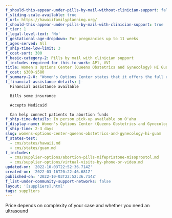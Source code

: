 ```yaml
---
f_should-this-appear-under-pills-by-mail-without-clinician-support: false
f_sliding-scale-available: true
f_url: https://hawaiifamilyplanning.org/
f_should-this-appear-under-pills-by-mail-with-clinician-support: true
f_tier: 1
f_legal-level-text: 'No'
f_gestational-age-dropdown: For pregnancies up to 11 weeks
f_ages-served: All
f_ship-time-low-limit: 3
f_cost-sort: 300
f_basic-category-2: Pills by mail with clinician support
f_includes-required-for-this-to-work: AP1, VV1
title: Women's Options Center (Queens Obstetrics and Gynecology) HI Guam
f_cost: $300-$580
f_summary-2-0: "Women's Options Center states that it offers the full range of reproductive health care including medical and surgical abortion, contraceptive counseling and prenatal care. \_We offer in-person visits on O’ahu and telemedicine services throughout Hawai’i and Guam. We support you fully and are proud to provide care for whatever choice you make."
f_financial-assistance-details: |-
  Financial assistance available

  Bills some insurance

  Accepts Medicaid

  Can help connect patients to abortion funds
f_ship-time-details: In person pick-up available on O'ahu
f_display-name: Women's Options Center (Queens Obstetrics and Gynecology)
f_ship-time: 2-3 days
slug: womens-options-center-queens-obstetrics-and-gynecology-hi-guam
f_states-test:
  - cms/states/hawaii.md
  - cms/states/guam.md
f_includes:
  - cms/supplier-options/abortion-pills-mifepristone-misoprostol.md
  - cms/supplier-options/virtual-visits-by-phone-or-video.md
updated-on: '2022-10-03T22:52:36.714Z'
created-on: '2022-03-16T20:22:46.681Z'
published-on: '2022-10-03T22:52:36.714Z'
f_list-under-community-support-networks: false
layout: '[suppliers].html'
tags: suppliers
---
```


Price depends on complexity of your case and whether you need an ultrasound
